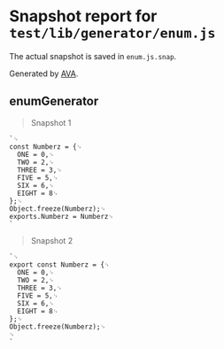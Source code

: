 # Snapshot report for `test/lib/generator/enum.js`

The actual snapshot is saved in `enum.js.snap`.

Generated by [AVA](https://ava.li).

## enumGenerator

> Snapshot 1

    `␊
    const Numberz = {␊
      ONE = 0,␊
      TWO = 2,␊
      THREE = 3,␊
      FIVE = 5,␊
      SIX = 6,␊
      EIGHT = 8␊
    };␊
    Object.freeze(Numberz);␊
    exports.Numberz = Numberz␊
    `

> Snapshot 2

    `␊
    export const Numberz = {␊
      ONE = 0,␊
      TWO = 2,␊
      THREE = 3,␊
      FIVE = 5,␊
      SIX = 6,␊
      EIGHT = 8␊
    };␊
    Object.freeze(Numberz);␊
    ␊
    `
